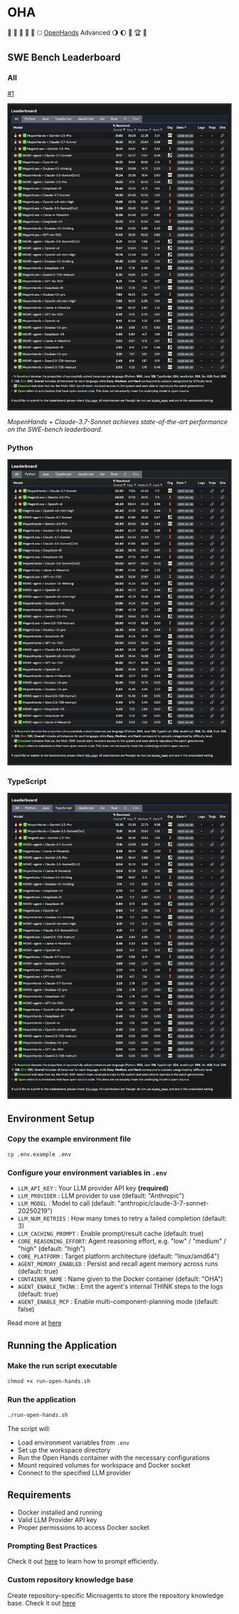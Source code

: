# OHA

🌾 🥳 🌋 🏰 🌅 🌕 [OpenHands](https://github.com/All-Hands-AI/OpenHands) Advanced 🌖 🌔 🌈 🏆 👑

## SWE Bench Leaderboard

### All

[#1](https://multi-swe-bench.github.io/#/)

![SWE Bench Leaderboard showing MopenHands + Claude-3.7-Sonnet at #1 with 19.32% overall resolution rate](./assets/SWE-Bench.png)

*MopenHands + Claude-3.7-Sonnet achieves state-of-the-art performance on the SWE-bench leaderboard.*

### Python

![SWE Bench Python Leaderboard](./assets/SWE-Bench-Python.png)

### TypeScript

![SWE Bench TypeScript Leaderboard](./assets/SWE-Bench-TypeScript.png)

## Environment Setup

### Copy the example environment file

```bash
cp .env.example .env
```

### Configure your environment variables in `.env`

- `LLM_API_KEY`          : Your LLM provider API key **(required)**
- `LLM_PROVIDER`         : LLM provider to use (default: "Anthropic")
- `LLM_MODEL`            : Model to call (default: "anthropic/claude-3-7-sonnet-20250219")
- `LLM_NUM_RETRIES`      : How many times to retry a failed completion (default: 3)
- `LLM_CACHING_PROMPT`   : Enable prompt/result cache (default: true)
- `CORE_REASONING_EFFORT`: Agent reasoning effort, e.g. "low" / "medium" / "high" (default: "high")
- `CORE_PLATFORM`        : Target platform architecture (default: "linux/amd64")
- `AGENT_MEMORY_ENABLED` : Persist and recall agent memory across runs (default: true)
- `CONTAINER_NAME`       : Name given to the Docker container (default: "OHA")
- `AGENT_ENABLE_THINK`   : Emit the agent's internal THINK steps to the logs (default: true)
- `AGENT_ENABLE_MCP`     : Enable multi-component-planning mode (default: false)

Read more at [here](https://docs.all-hands.dev/modules/usage/llms)

## Running the Application

### Make the run script executable

```bash
chmod +x run-open-hands.sh
```

### Run the application

```bash
./run-open-hands.sh
```

The script will:

- Load environment variables from `.env`
- Set up the workspace directory
- Run the Open Hands container with the necessary configurations
- Mount required volumes for workspace and Docker socket
- Connect to the specified LLM provider

## Requirements

- Docker installed and running
- Valid LLM Provider API key
- Proper permissions to access Docker socket

### Prompting Best Practices

Check it out [here](https://docs.all-hands.dev/modules/usage/prompting/prompting-best-practices) to learn how to prompt efficiently.

### Custom repository knowledge base

Create repository-specific Microagents to store the repository knowledge base. Check it out [here](https://docs.all-hands.dev/modules/usage/prompting/microagents-repo)
